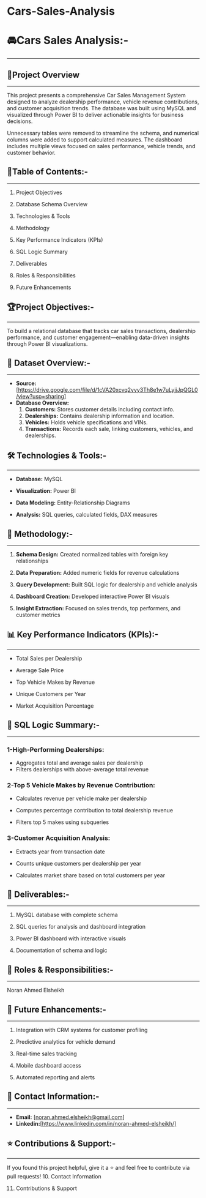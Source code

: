 # Cars-Sales-Analysis
# 🚘**Cars Sales Analysis:-**

---

## 📌**Project Overview**

---

This project presents a comprehensive Car Sales Management System designed to analyze dealership performance, vehicle revenue contributions, and customer acquisition trends. The database was built using MySQL and visualized through Power BI to deliver actionable insights for business decisions.

Unnecessary tables were removed to streamline the schema, and numerical columns were added to support calculated measures. The dashboard includes multiple views focused on sales performance, vehicle trends, and customer behavior.
## 📖**Table of Contents:-**

---


1. Project Objectives

2. Database Schema Overview

3. Technologies & Tools

4. Methodology

5. Key Performance Indicators (KPIs)

6. SQL Logic Summary

7. Deliverables

8. Roles & Responsibilities

9. Future Enhancements
## 🏆**Project Objectives:-**

---

To build a relational database that tracks car sales transactions, dealership performance, and customer engagement—enabling data-driven insights through Power BI visualizations.
## 📁 **Dataset Overview:-**

---



*   **Source:**[https://drive.google.com/file/d/1cVA20xcvq2vvy3Th8e1w7uLyjjJpQGL0/view?usp=sharing]
*   **Database Overview:** 
      1. **Customers:** Stores customer details including contact info.
      2. **Dealerships:** Contains dealership information and location.
      3. **Vehicles:** Holds vehicle specifications and VINs.
      4. **Transactions:** Records each sale, linking customers, vehicles, and dealerships.
## 🛠 **Technologies & Tools:-**

---


*   **Database:** MySQL
*   **Visualization:** Power BI


*   **Data Modeling:** Entity-Relationship Diagrams
*   **Analysis:** SQL queries, calculated fields, DAX measures
## 🔬 **Methodology:-**

---

1. **Schema Design:** Created normalized tables with foreign key relationships
2. **Data Preparation:** Added numeric fields for revenue calculations

3. **Query Development:** Built SQL logic for dealership and vehicle analysis

4. **Dashboard Creation:** Developed interactive Power BI visuals

5. **Insight Extraction:** Focused on sales trends, top performers, and customer metrics
## 📊 **Key Performance Indicators (KPIs):-**

---




*   Total Sales per Dealership

*   Average Sale Price
*   Top Vehicle Makes by Revenue


*   Unique Customers per Year


*  Market Acquisition Percentage
## 🧠 **SQL Logic Summary:-**

---
### **1-High-Performing Dealerships:**
     

*   Aggregates total and average sales per dealership
*   Filters dealerships with above-average total revenue

### **2-Top 5 Vehicle Makes by Revenue Contribution:**


*   Calculates revenue per vehicle make per dealership
*   Computes percentage contribution to total dealership revenue

*   Filters top 5 makes using subqueries
### **3-Customer Acquisition Analysis:**


*   Extracts year from transaction date
*   Counts unique customers per dealership per year

*   Calculates market share based on total customers per year
## 🚀 **Deliverables:-**

---
1. MySQL database with complete schema

2. SQL queries for analysis and dashboard integration

3. Power BI dashboard with interactive visuals

4. Documentation of schema and logic
## 👥 **Roles & Responsibilities:-**

---

Noran Ahmed Elsheikh
## **🔮 Future Enhancements:-**

---
1. Integration with CRM systems for customer profiling

2. Predictive analytics for vehicle demand

3. Real-time sales tracking

4. Mobile dashboard access

5. Automated reporting and alerts
## 📩 **Contact Information:-**

---



*   **Email:** [noran.ahmed.elsheikh@gmail.com]
*   **Linkedin:**[https://www.linkedin.com/in/noran-ahmed-elsheikh/]
## ⭐ **Contributions & Support**:-

---

If you found this project helpful, give it a ⭐ and feel free to contribute via pull requests!
10. Contact Information

11. Contributions & Support
